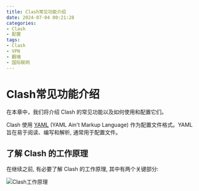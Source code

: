 ```yaml
---
title: Clash常见功能介绍
date: 2024-07-04 00:21:28
categories:
- Clash
- 配置
tags:
- Clash
- VPN
- 翻墙
- 国际联网
---
```


# Clash常见功能介绍

在本章中，我们将介绍 Clash 的常见功能以及如何使用和配置它们。

Clash 使用 [YAML](https://yaml.org/) (YAML Ain't Markup Language) 作为配置文件格式。YAML 旨在易于阅读、编写和解析, 通常用于配置文件。

## 了解 Clash 的工作原理

在继续之前, 有必要了解 Clash 的工作原理, 其中有两个关键部分:

![Clash工作原理](./1.png)

